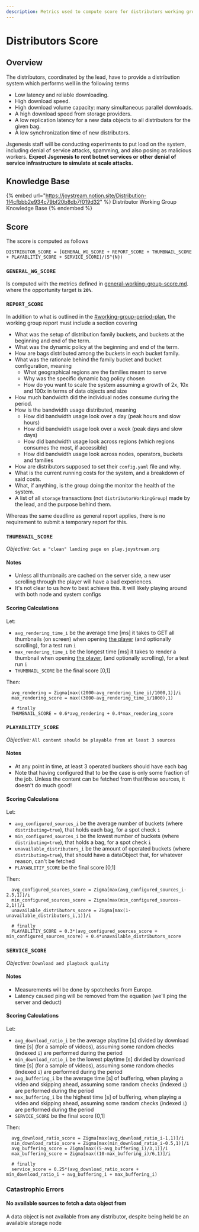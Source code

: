 ```yaml
---
description: Metrics used to compute score for distributors working group.
---
```


# Distributors Score

## Overview

The distributors, coordinated by the lead, have to provide a distribution system which performs well in the following terms

* Low latency and reliable downloading.
* High download speed.
* High download volume capacity: many simultaneous parallel downloads.
* A high download speed from storage providers.
* A low replication latency for a new data objects to all distributors for the given bag.
* A low synchronization time of new distributors.

Jsgenesis staff will be conducting experiments to put load on the system, including denial of service attacks, spamming, and also posing as malicious workers. **Expect Jsgenesis to rent botnet services or other denial of service infrastructure to simulate at scale attacks.**

## Knowledge Base

{% embed url="https://joystream.notion.site/Distribution-1f4cfbbb2e934c79bf20b8db7f019d32" %}
Distributor Working Group Knowledge Base
{% endembed %}



## Score

The score is computed as follows

```
DISTRIBUTOR_SCORE = [GENERAL_WG_SCORE + REPORT_SCORE + THUMBNAIL_SCORE + PLAYABLITIY_SCORE + SERVICE_SCORE]/(5^{N})
```

### `GENERAL_WG_SCORE`

Is computed with the metrics defined in [general-working-group-score.md](general-working-group-score.md "mention"). where the opportunity target is **`20%`**.

### `REPORT_SCORE`

In addition to what is outlined in the [#working-group-period-plan](general-working-group-score.md#working-group-period-plan "mention"), the working group report must include a section covering

* What was the setup of distribution family buckets, and buckets at the beginning and end of the term.
* What was the dynamic policy at the beginning and end of the term.
* How are bags distributed among the buckets in each bucket family.
* What was the rationale behind the family bucket and bucket configuration, meaning
  * What geographical regions are the families meant to serve
  * Why was the specific dynamic bag policy chosen
  * How do you want to scale the system assuming a growth of 2x, 10x and 100x in terms of data objects and size
* How much bandwidth did the individual nodes consume during the period.
* How is the bandwidth usage distributed, meaning
  * How did bandwidth usage look over a day (peak hours and slow hours)
  * How did bandwidth usage look over a week (peak days and slow days)
  * How did bandwidth usage look across regions (which regions consumes the most, if accessible)
  * How did bandwidth usage look across nodes, operators, buckets and families
* How are distributors supposed to set their `config.yaml` file and why.
* What is the current running costs for the system, and a breakdown of said costs.
* What, if anything, is the group doing the monitor the health of the system.
* A list of all `storage` transactions (not `distributorWorkingGroup`) made by the lead, and the purpose behind them.

Whereas the same deadline as general report applies, there is no requirement to submit a temporary report for this.

### `THUMBNAIL_SCORE`

_Objective:_ `Get a "clean" landing page on play.joystream.org`

#### Notes

* Unless all thumbnails are cached on the server side, a new user scrolling through the player will have a bad experiences.
* It's not clear to us how to best achieve this. It will likely playing around with both node and system configs

#### Scoring Calculations

Let:

* `avg_rendering_time_i` be the average time \[ms] it takes to GET all thumbnails (on screen) when opening [the player](play.joystream.org) (and optionally scrolling), for a test run `i`
* `max_rendering_time_i` be the longest time \[ms] it takes to render a thumbnail when opening [the player](play.joystream.org), (and optionally scrolling), for a test run `i`
* `THUMBNAIL_SCORE` be the final score \[0,1]

Then:

```
  avg_rendering = Zigma[max((2000-avg_rendering_time_i)/1000,1)]/i
  max_rendering_score = max((3000-avg_rendering_time_i/1000),1)

  # finally
  THUMBNAIL_SCORE = 0.6*avg_rendering + 0.4*max_rendering_score
```

### `PLAYABLITIY_SCORE`

_Objective:_ `All content should be playable from at least 3 sources`

#### Notes

* At any point in time, at least 3 operated buckers should have each bag
* Note that having configured that to be the case is only some fraction of the job. Unless the content can be fetched from that/those sources, it doesn't do much good!

#### Scoring Calculations

Let:

* `avg_configured_sources_i` be the average number of buckets (where `distributing=true`), that holds each bag, for a spot check `i`
* `min_configured_sources_i` be the lowest number of buckets (where `distributing=true`), that holds a bag, for a spot check `i`
* `unavailable_distributors_i` be the amount of operated buckets (where `distributing=true`), that should have a dataObject that, for whatever reason, can't be fetched
* `PLAYABLITIY_SCORE` be the final score \[0,1]

Then:

```
  avg_configured_sources_score = Zigma[max(avg_configured_sources_i-2.5,1)]/i
  min_configured_sources_score = Zigma[max(min_configured_sources-2,1)]/i
  unavailable_distributors_score = Zigma[max(1-unavailable_distributors_i,1)]/i

  # finally
  PLAYABLITIY_SCORE = 0.3*(avg_configured_sources_score + min_configured_sources_score) + 0.4*unavailable_distributors_score
```

### `SERVICE_SCORE`

_Objective:_ `Download and playback quality`

#### Notes

* Measurements will be done by spotchecks from Europe.
* Latency caused ping will be removed from the equation (we'll ping the server and deduct)

#### Scoring Calculations

Let:

* `avg_download_ratio_i` be the average playtime \[s] divided by download time \[s] (for a sample of videos), assuming some random checks (indexed `i`) are performed during the period
* `min_download_ratio_i` be the lowest playtime \[s] divided by download time \[s] (for a sample of videos), assuming some random checks (indexed `i`) are performed during the period
* `avg_buffering_i` be the average time \[s] of buffering, when playing a video and skipping ahead, assuming some random checks (indexed `i`) are performed during the period
* `max_buffering_i` be the highest time \[s] of buffering, when playing a video and skipping ahead, assuming some random checks (indexed `i`) are performed during the period
* `SERVICE_SCORE` be the final score \[0,1]

Then:

```
  avg_download_ratio_score = Zigma[max(avg_download_ratio_i-1,1)]/i
  min_download_ratio_score = Zigma[max(min_download_ratio_i-0.5,1)]/i
  avg_buffering_score = Zigma[max((5-avg_buffering_i)/3,1)]/i
  max_buffering_score = Zigma[max((10-max_buffering_i)/6,1)]/i

  # finally
  service_score = 0.25*(avg_download_ratio_score + min_download_ratio_i + avg_buffering_i + max_buffering_i)
```

### Catastrophic Errors

#### **No available sources to fetch a data object from**

A data object is not available from any distributor, despite being held be an available storage node
